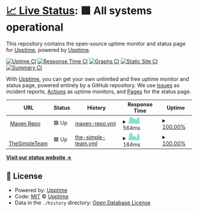 # [📈 Live Status](https://upptime.github.io/upptime): <!--live status--> **🟩 All systems operational**

This repository contains the open-source uptime monitor and status page for [Upptime](https://upptime.js.org), powered by [Upptime](https://github.com/upptime/upptime).

[![Uptime CI](https://github.com/minemobs/uptime/workflows/Uptime%20CI/badge.svg)](https://github.com/minemobs/upptime/actions?query=workflow%3A%22Uptime+CI%22)
[![Response Time CI](https://github.com/minemobs/uptime/workflows/Response%20Time%20CI/badge.svg)](https://github.com/minemobs/upptime/actions?query=workflow%3A%22Response+Time+CI%22)
[![Graphs CI](https://github.com/minemobs/uptime/workflows/Graphs%20CI/badge.svg)](https://github.com/minemobs/upptime/actions?query=workflow%3A%22Graphs+CI%22)
[![Static Site CI](https://github.com/minemobs/uptime/workflows/Static%20Site%20CI/badge.svg)](https://github.com/minemobs/upptime/actions?query=workflow%3A%22Static+Site+CI%22)
[![Summary CI](https://github.com/minemobs/uptime/workflows/Summary%20CI/badge.svg)](https://github.com/minemobs/upptime/actions?query=workflow%3A%22Summary+CI%22)

With [Upptime](https://upptime.js.org), you can get your own unlimited and free uptime monitor and status page, powered entirely by a GitHub repository. We use [Issues](https://github.com/upptime/upptime/issues) as incident reports, [Actions](https://github.com/minemobs/upptime/actions) as uptime monitors, and [Pages](https://upptime.github.io/upptime) for the status page.

<!--start: status pages-->
<!-- This summary is generated by Upptime (https://github.com/upptime/upptime) -->
<!-- Do not edit this manually, your changes will be overwritten -->
<!-- prettier-ignore -->
| URL | Status | History | Response Time | Uptime |
| --- | ------ | ------- | ------------- | ------ |
| <img alt="" src="https://favicons.githubusercontent.com/maven.thesimpleteam.net" height="13"> [Maven Repo](https://maven.thesimpleteam.net) | 🟩 Up | [maven-repo.yml](https://github.com/Minemobs/upptime/commits/HEAD/history/maven-repo.yml) | <details><summary><img alt="Response time graph" src="./graphs/maven-repo/response-time-week.png" height="20"> 564ms</summary><br><a href="https://minemobs.github.io/upptime/history/maven-repo"><img alt="Response time 582" src="https://img.shields.io/endpoint?url=https%3A%2F%2Fraw.githubusercontent.com%2FMinemobs%2Fupptime%2FHEAD%2Fapi%2Fmaven-repo%2Fresponse-time.json"></a><br><a href="https://minemobs.github.io/upptime/history/maven-repo"><img alt="24-hour response time 545" src="https://img.shields.io/endpoint?url=https%3A%2F%2Fraw.githubusercontent.com%2FMinemobs%2Fupptime%2FHEAD%2Fapi%2Fmaven-repo%2Fresponse-time-day.json"></a><br><a href="https://minemobs.github.io/upptime/history/maven-repo"><img alt="7-day response time 564" src="https://img.shields.io/endpoint?url=https%3A%2F%2Fraw.githubusercontent.com%2FMinemobs%2Fupptime%2FHEAD%2Fapi%2Fmaven-repo%2Fresponse-time-week.json"></a><br><a href="https://minemobs.github.io/upptime/history/maven-repo"><img alt="30-day response time 541" src="https://img.shields.io/endpoint?url=https%3A%2F%2Fraw.githubusercontent.com%2FMinemobs%2Fupptime%2FHEAD%2Fapi%2Fmaven-repo%2Fresponse-time-month.json"></a><br><a href="https://minemobs.github.io/upptime/history/maven-repo"><img alt="1-year response time 582" src="https://img.shields.io/endpoint?url=https%3A%2F%2Fraw.githubusercontent.com%2FMinemobs%2Fupptime%2FHEAD%2Fapi%2Fmaven-repo%2Fresponse-time-year.json"></a></details> | <details><summary><a href="https://minemobs.github.io/upptime/history/maven-repo">100.00%</a></summary><a href="https://minemobs.github.io/upptime/history/maven-repo"><img alt="All-time uptime 81.52%" src="https://img.shields.io/endpoint?url=https%3A%2F%2Fraw.githubusercontent.com%2FMinemobs%2Fupptime%2FHEAD%2Fapi%2Fmaven-repo%2Fuptime.json"></a><br><a href="https://minemobs.github.io/upptime/history/maven-repo"><img alt="24-hour uptime 100.00%" src="https://img.shields.io/endpoint?url=https%3A%2F%2Fraw.githubusercontent.com%2FMinemobs%2Fupptime%2FHEAD%2Fapi%2Fmaven-repo%2Fuptime-day.json"></a><br><a href="https://minemobs.github.io/upptime/history/maven-repo"><img alt="7-day uptime 100.00%" src="https://img.shields.io/endpoint?url=https%3A%2F%2Fraw.githubusercontent.com%2FMinemobs%2Fupptime%2FHEAD%2Fapi%2Fmaven-repo%2Fuptime-week.json"></a><br><a href="https://minemobs.github.io/upptime/history/maven-repo"><img alt="30-day uptime 99.98%" src="https://img.shields.io/endpoint?url=https%3A%2F%2Fraw.githubusercontent.com%2FMinemobs%2Fupptime%2FHEAD%2Fapi%2Fmaven-repo%2Fuptime-month.json"></a><br><a href="https://minemobs.github.io/upptime/history/maven-repo"><img alt="1-year uptime 81.52%" src="https://img.shields.io/endpoint?url=https%3A%2F%2Fraw.githubusercontent.com%2FMinemobs%2Fupptime%2FHEAD%2Fapi%2Fmaven-repo%2Fuptime-year.json"></a></details>
| <img alt="" src="https://favicons.githubusercontent.com/thesimpleteam.net" height="13"> [TheSimpleTeam](https://thesimpleteam.net) | 🟩 Up | [the-simple-team.yml](https://github.com/Minemobs/upptime/commits/HEAD/history/the-simple-team.yml) | <details><summary><img alt="Response time graph" src="./graphs/the-simple-team/response-time-week.png" height="20"> 164ms</summary><br><a href="https://minemobs.github.io/upptime/history/the-simple-team"><img alt="Response time 181" src="https://img.shields.io/endpoint?url=https%3A%2F%2Fraw.githubusercontent.com%2FMinemobs%2Fupptime%2FHEAD%2Fapi%2Fthe-simple-team%2Fresponse-time.json"></a><br><a href="https://minemobs.github.io/upptime/history/the-simple-team"><img alt="24-hour response time 171" src="https://img.shields.io/endpoint?url=https%3A%2F%2Fraw.githubusercontent.com%2FMinemobs%2Fupptime%2FHEAD%2Fapi%2Fthe-simple-team%2Fresponse-time-day.json"></a><br><a href="https://minemobs.github.io/upptime/history/the-simple-team"><img alt="7-day response time 164" src="https://img.shields.io/endpoint?url=https%3A%2F%2Fraw.githubusercontent.com%2FMinemobs%2Fupptime%2FHEAD%2Fapi%2Fthe-simple-team%2Fresponse-time-week.json"></a><br><a href="https://minemobs.github.io/upptime/history/the-simple-team"><img alt="30-day response time 180" src="https://img.shields.io/endpoint?url=https%3A%2F%2Fraw.githubusercontent.com%2FMinemobs%2Fupptime%2FHEAD%2Fapi%2Fthe-simple-team%2Fresponse-time-month.json"></a><br><a href="https://minemobs.github.io/upptime/history/the-simple-team"><img alt="1-year response time 181" src="https://img.shields.io/endpoint?url=https%3A%2F%2Fraw.githubusercontent.com%2FMinemobs%2Fupptime%2FHEAD%2Fapi%2Fthe-simple-team%2Fresponse-time-year.json"></a></details> | <details><summary><a href="https://minemobs.github.io/upptime/history/the-simple-team">100.00%</a></summary><a href="https://minemobs.github.io/upptime/history/the-simple-team"><img alt="All-time uptime 96.93%" src="https://img.shields.io/endpoint?url=https%3A%2F%2Fraw.githubusercontent.com%2FMinemobs%2Fupptime%2FHEAD%2Fapi%2Fthe-simple-team%2Fuptime.json"></a><br><a href="https://minemobs.github.io/upptime/history/the-simple-team"><img alt="24-hour uptime 100.00%" src="https://img.shields.io/endpoint?url=https%3A%2F%2Fraw.githubusercontent.com%2FMinemobs%2Fupptime%2FHEAD%2Fapi%2Fthe-simple-team%2Fuptime-day.json"></a><br><a href="https://minemobs.github.io/upptime/history/the-simple-team"><img alt="7-day uptime 100.00%" src="https://img.shields.io/endpoint?url=https%3A%2F%2Fraw.githubusercontent.com%2FMinemobs%2Fupptime%2FHEAD%2Fapi%2Fthe-simple-team%2Fuptime-week.json"></a><br><a href="https://minemobs.github.io/upptime/history/the-simple-team"><img alt="30-day uptime 100.00%" src="https://img.shields.io/endpoint?url=https%3A%2F%2Fraw.githubusercontent.com%2FMinemobs%2Fupptime%2FHEAD%2Fapi%2Fthe-simple-team%2Fuptime-month.json"></a><br><a href="https://minemobs.github.io/upptime/history/the-simple-team"><img alt="1-year uptime 96.93%" src="https://img.shields.io/endpoint?url=https%3A%2F%2Fraw.githubusercontent.com%2FMinemobs%2Fupptime%2FHEAD%2Fapi%2Fthe-simple-team%2Fuptime-year.json"></a></details>

<!--end: status pages-->

[**Visit our status website →**](https://minemobs.github.io/upptime)

## 📄 License

- Powered by: [Upptime](https://github.com/upptime/upptime)
- Code: [MIT](./LICENSE) © [Upptime](https://upptime.js.org)
- Data in the `./history` directory: [Open Database License](https://opendatacommons.org/licenses/odbl/1-0/)
